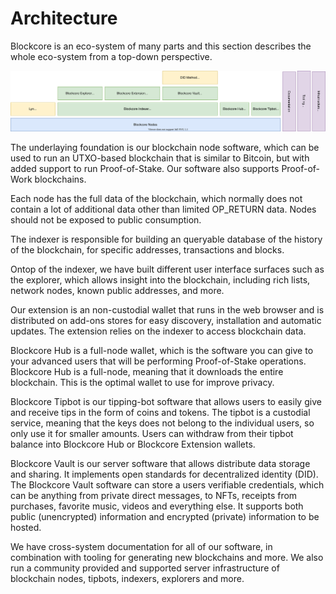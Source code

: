 # Architecture

Blockcore is an eco-system of many parts and this section describes the whole eco-system from a top-down perspective.

![](./diagram/overview.svg)

The underlaying foundation is our blockchain node software, which can be used to run an UTXO-based blockchain that is similar to Bitcoin, but with added 
support to run Proof-of-Stake. Our software also supports Proof-of-Work blockchains.

Each node has the full data of the blockchain, which normally does not contain a lot of additional data other than limited OP_RETURN data. Nodes should not be exposed to public consumption.

The indexer is responsible for building an queryable database of the history of the blockchain, for specific addresses, transactions and blocks.

Ontop of the indexer, we have built different user interface surfaces such as the explorer, which allows insight into the blockchain, including rich lists, network nodes, known public addresses, and more.

Our extension is an non-custodial wallet that runs in the web browser and is distributed on add-ons stores for easy discovery, installation and automatic updates. The extension relies on the indexer to access blockchain data.

Blockcore Hub is a full-node wallet, which is the software you can give to your advanced users that will be performing Proof-of-Stake operations. Blockcore Hub is a full-node, meaning that it downloads the entire blockchain. This is the optimal wallet to use for improve privacy.

Blockcore Tipbot is our tipping-bot software that allows users to easily give and receive tips in the form of coins and tokens. The tipbot is a custodial service, meaning that the keys does not belong to the individual users, so only use it for smaller amounts. Users can withdraw from their tipbot balance into Blockcore Hub or Blockcore Extension wallets.

Blockcore Vault is our server software that allows distribute data storage and sharing. It implements open standards for decentralized identity (DID). The Blockcore Vault software can store a users verifiable credentials, which can be anything from private direct messages, to NFTs, receipts from purchases, favorite music, videos and everything else. It supports both public (unencrypted) information and encrypted (private) information to be hosted.

We have cross-system documentation for all of our software, in combination with tooling for generating new blockchains and more. We also run a community provided and supported server infrastructure of blockchain nodes, tipbots, indexers, explorers and more.